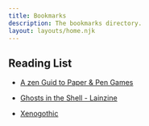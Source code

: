 ```yaml
---
title: Bookmarks
description: The bookmarks directory.
layout: layouts/home.njk
---
```


## Reading List

- [A zen Guid to Paper & Pen Games](<https://zenseeker.net/BoardGames/PaperPenGames.htm>)

- [Ghosts in the Shell - Lainzine](<https://haidishe.neocities.org/posts/zine5/ghosts_in_the_shell/>)

- [Xenogothic](<https://xenogothic.com/2021/03/14/the-spectre-of-acid-communism/>)
